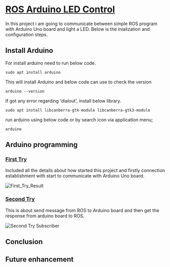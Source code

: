 # <u>ROS Arduino LED Control</u>

In this project i am going to communicate between simple ROS program with Arduino Uno board and light a LED. Below is the inialization and configuration steps.

## Install Arduino
For install arduino need to run below code.

```sudo apt install arduino```

This will install Arduino and below code can use to check the version

```arduino --version```

If got any error regarding 'dialout', install below library.

```sudo apt install libcanberra-gtk-module libcanberra-gtk3-module```

run arduino using below code or by search icon via application menu;

```arduino```

## Arduino programming
### <u>[First Try](First_Try.md)</u>
Included all the details about how started this project and firstly connection establishment with start to communicate with Arduino Uno board.

![First_Try_Result](img/First_Try.png)

### <u>[Second Try](Second_Try.md)</u>
This is about send message from ROS to Arduino board and then get the response from arduino board to ROS.

![Second Try Subscriber](img/secondTrySubscriber.png)

<!-- ### <u>[Final Try](Final_Try.md)</u> -->
<!-- Will be talk about to complete the aimed task to light a LED using as per the ROS command. -->




## Conclusion
## Future enhancement

